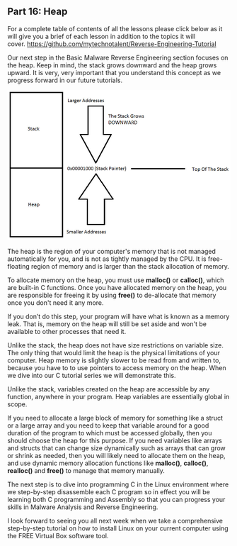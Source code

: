 ## Part 16: Heap

For a complete table of contents of all the lessons please click below as it will give you a brief of each lesson in addition to the topics it will cover.&nbsp;https://github.com/mytechnotalent/Reverse-Engineering-Tutorial

Our next step in the Basic Malware Reverse Engineering section focuses on the heap.&nbsp;Keep in mind, the stack grows downward and the heap grows upward.&nbsp;It is very, very important that you understand this concept as we progress forward in our future tutorials.

<div class="slate-resizable-image-embed slate-image-embed__resize-full-width"><img src="/imgs/1520241941781.jpg"/></div>

The heap is the region of your computer's memory that is not managed automatically for you, and is not as tightly managed by the CPU. It is free-floating region of memory and is larger than the stack allocation of memory.

To allocate memory on the heap, you must use __malloc()__ or __calloc()__, which are built-in C functions. Once you have allocated memory on the heap, you are responsible for freeing it by using __free()__ to de-allocate that memory once you don't need it any more.

If you don’t do this step, your program will have what is known as a memory leak. That is, memory on the heap will still be set aside and won't be available to other processes that need it.

Unlike the stack, the heap does not have size restrictions on variable size. The only thing that would limit the heap is the physical limitations of your computer. Heap memory is slightly slower to be read from and written to, because you have to to use pointers to access memory on the heap. When we dive into our C tutorial series we will demonstrate this.

Unlike the stack, variables created on the heap are accessible by any function, anywhere in your program. Heap variables are essentially global in scope.

If you need to allocate a large block of memory for something like a struct or a large array and you need to keep that variable around for a good duration of the program to which must be accessed globally, then you should choose the heap for this purpose. If you need variables like arrays and structs that can change size dynamically such as arrays that can grow or shrink as needed, then you will likely need to allocate them on the heap, and use dynamic memory allocation functions like __malloc()__, __calloc()__, __realloc()__ and __free()__ to manage that memory manually.

The next step is to dive into programming C in the Linux environment where we step-by-step disassemble each C program so in effect you will be learning both C programming and Assembly so that you can progress your skills in Malware Analysis and Reverse Engineering.

I look forward to seeing you all next week when we take a comprehensive step-by-step tutorial on how to install Linux on your current computer using the FREE Virtual Box software tool.